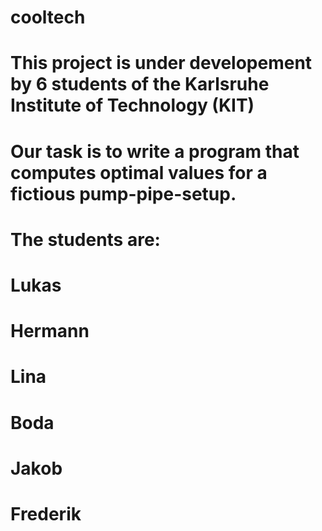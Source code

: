 # cooltech
#
# This project is under developement by 6 students of the Karlsruhe Institute of Technology (KIT)
# Our task is to write a program that computes optimal values for a fictious pump-pipe-setup.
#
#
# The students are:
# Lukas
# Hermann
# Lina
# Boda
# Jakob
# Frederik
#
